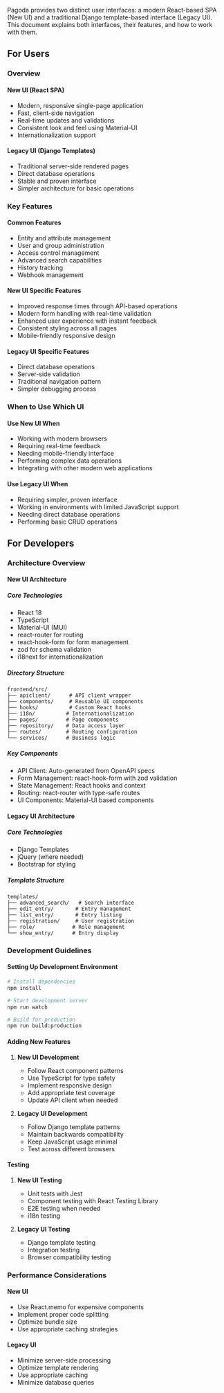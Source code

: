 Pagoda provides two distinct user interfaces: a modern React-based SPA (New UI) and a traditional Django template-based interface (Legacy UI). This document explains both interfaces, their features, and how to work with them.

## For Users

### Overview

#### New UI (React SPA)
- Modern, responsive single-page application
- Fast, client-side navigation
- Real-time updates and validations
- Consistent look and feel using Material-UI
- Internationalization support

#### Legacy UI (Django Templates)
- Traditional server-side rendered pages
- Direct database operations
- Stable and proven interface
- Simpler architecture for basic operations

### Key Features

#### Common Features
- Entity and attribute management
- User and group administration
- Access control management
- Advanced search capabilities
- History tracking
- Webhook management

#### New UI Specific Features
- Improved response times through API-based operations
- Modern form handling with real-time validation
- Enhanced user experience with instant feedback
- Consistent styling across all pages
- Mobile-friendly responsive design

#### Legacy UI Specific Features
- Direct database operations
- Server-side validation
- Traditional navigation pattern
- Simpler debugging process

### When to Use Which UI

#### Use New UI When
- Working with modern browsers
- Requiring real-time feedback
- Needing mobile-friendly interface
- Performing complex data operations
- Integrating with other modern web applications

#### Use Legacy UI When
- Requiring simpler, proven interface
- Working in environments with limited JavaScript support
- Needing direct database operations
- Performing basic CRUD operations

## For Developers

### Architecture Overview

#### New UI Architecture

##### Core Technologies
- React 18
- TypeScript
- Material-UI (MUI)
- react-router for routing
- react-hook-form for form management
- zod for schema validation
- i18next for internationalization

##### Directory Structure
```
frontend/src/
├── apiclient/      # API client wrapper
├── components/     # Reusable UI components
├── hooks/          # Custom React hooks
├── i18n/          # Internationalization
├── pages/         # Page components
├── repository/    # Data access layer
├── routes/        # Routing configuration
└── services/      # Business logic
```

##### Key Components
- API Client: Auto-generated from OpenAPI specs
- Form Management: react-hook-form with zod validation
- State Management: React hooks and context
- Routing: react-router with type-safe routes
- UI Components: Material-UI based components

#### Legacy UI Architecture

##### Core Technologies
- Django Templates
- jQuery (where needed)
- Bootstrap for styling

##### Template Structure
```
templates/
├── advanced_search/   # Search interface
├── edit_entry/       # Entry management
├── list_entry/       # Entry listing
├── registration/     # User registration
├── role/            # Role management
└── show_entry/      # Entry display
```

### Development Guidelines

#### Setting Up Development Environment

```bash
# Install dependencies
npm install

# Start development server
npm run watch

# Build for production
npm run build:production
```

#### Adding New Features

1. **New UI Development**
   - Follow React component patterns
   - Use TypeScript for type safety
   - Implement responsive design
   - Add appropriate test coverage
   - Update API client when needed

2. **Legacy UI Development**
   - Follow Django template patterns
   - Maintain backwards compatibility
   - Keep JavaScript usage minimal
   - Test across different browsers

#### Testing

1. **New UI Testing**
   - Unit tests with Jest
   - Component testing with React Testing Library
   - E2E testing when needed
   - i18n testing

2. **Legacy UI Testing**
   - Django template testing
   - Integration testing
   - Browser compatibility testing

### Performance Considerations

#### New UI
- Use React.memo for expensive components
- Implement proper code splitting
- Optimize bundle size
- Use appropriate caching strategies

#### Legacy UI
- Minimize server-side processing
- Optimize template rendering
- Use appropriate caching
- Minimize database queries
